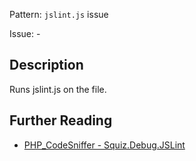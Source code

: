 Pattern: `jslint.js` issue

Issue: -

## Description

Runs jslint.js on the file.

## Further Reading

* [PHP_CodeSniffer - Squiz.Debug.JSLint](https://github.com/PHPCSStandards/PHP_CodeSniffer/blob/master/src/Standards/Squiz/Sniffs/Debug/JSLintSniff.php)